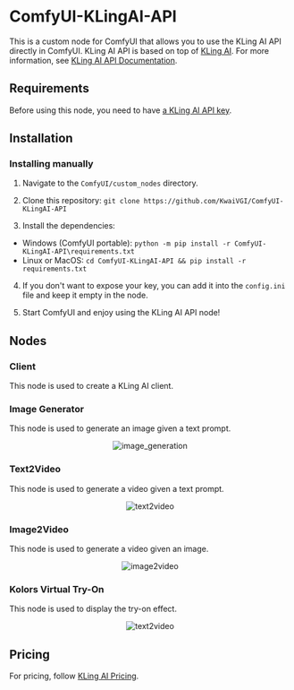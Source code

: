 # ComfyUI-KLingAI-API

This is a custom node for ComfyUI that allows you to use the KLing AI API directly in ComfyUI. KLing AI API is based on top of [KLing AI](https://klingai.com/). For more information, see [KLing AI API Documentation](https://docs.qingque.cn/d/home/eZQAmVjsdCh45-NZ2-_XyYRmG?identityId=2Cn18n4EIHT).


## Requirements
Before using this node, you need to have [a KLing AI API key](https://docs.qingque.cn/d/home/eZQA6m4cRjTB1BBiE5eJ4lyvL?identityId=2Cn18n4EIHT). 

## Installation

### Installing manually

1. Navigate to the `ComfyUI/custom_nodes` directory.

2. Clone this repository: `git clone https://github.com/KwaiVGI/ComfyUI-KLingAI-API`
  
3. Install the dependencies:
  - Windows (ComfyUI portable): `python -m pip install -r ComfyUI-KLingAI-API\requirements.txt`
  - Linux or MacOS: `cd ComfyUI-KLingAI-API && pip install -r requirements.txt`

4. If you don't want to expose your key, you can add it into the `config.ini` file and keep it empty in the node.

5. Start ComfyUI and enjoy using the KLing AI API node!

## Nodes

### Client

This node is used to create a KLing AI client.

### Image Generator

This node is used to generate an image given a text prompt.
<p align="center">
  <img src="./examples/image_generation.png" alt="image_generation">
</p>


### Text2Video

This node is used to generate a video given a text prompt.
<p align="center">
  <img src="./examples/text2video.png" alt="text2video">
</p>

### Image2Video

This node is used to generate a video given an image.
<p align="center">
  <img src="./examples/image2video.png" alt="image2video">
</p>

### Kolors Virtual Try-On

This node is used to display the try-on effect.
<p align="center">
  <img src="./examples/kolors_virtual_try_on.png" alt="text2video">
</p>

## Pricing

For pricing, follow [KLing AI Pricing](https://klingai.com/dev-center).

